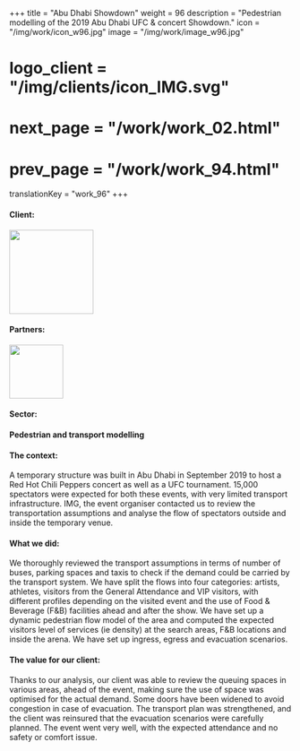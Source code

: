 +++
title = "Abu Dhabi Showdown"
weight = 96
description = "Pedestrian modelling of the 2019 Abu Dhabi UFC & concert Showdown."
icon = "/img/work/icon_w96.jpg"
image = "/img/work/image_w96.jpg"
# logo_client = "/img/clients/icon_IMG.svg"
# next_page = "/work/work_02.html"
# prev_page = "/work/work_94.html"
translationKey = "work_96"
+++

<!-- Client -->
<div class="row">
	<div class="col-sm-3"><h4>Client:</h4></div>
	<div class="col-sm-3"><a href = "https://img.com/expertise/events/" target="_blank"> <img src="/img/clients/icon_IMG.svg" width="150px"/></a></div>	
</div>	

<!-- Partner -->
<div class="row">
	<div class="col-sm-3"><h4>Partners:</h4></div>
	<div class="col-sm-3"><a href = "https://www.movementstrategies.com/" target="_blank"> <img src="/img/clients/icon_movement_strategies_GHD.svg" width="96px"/></a></div>	
</div>	

<!-- Sector -->
<div class="row">
	<div class="col-sm-3"><h4>Sector:</h4></div>
	<div class="col-sm-3"> <h4>Pedestrian and transport modelling</h4></div>
	<div class="col-sm-3"></div>
</div>	

<h4>The context:</h4> 
<p>
A temporary structure was built in Abu Dhabi in September 2019 to host a Red Hot Chili Peppers concert as well as a UFC tournament. 15,000 spectators were expected for both these events, with very limited transport infrastructure. IMG, the event organiser contacted us to review the transportation assumptions and analyse the flow of spectators outside and inside the temporary venue.
</p>

<h4>What we did:</h4>
<p>
We thoroughly reviewed the transport assumptions in terms of number of buses, parking spaces and taxis to check if the demand could be carried by the transport system. We have split the flows into four categories: artists, athletes, visitors from the General Attendance and VIP visitors, with different profiles depending on the visited event and the use of Food & Beverage (F&B) facilities ahead and after the show. We have set up a dynamic pedestrian flow model of the area and computed the expected visitors level of services (ie density) at the search areas, F&B locations and inside the arena. We have set up ingress, egress and evacuation scenarios.
</p>

<h4>The value for our client:</h4>
<p>
Thanks to our analysis, our client was able to review the queuing spaces in various areas, ahead of the event, making sure the use of space was optimised for the actual demand. Some doors have been widened to avoid congestion in case of evacuation. The transport plan was strengthened, and the client was reinsured that the evacuation scenarios were carefully planned. The event went very well, with the expected attendance and no safety or comfort issue.
</p>
